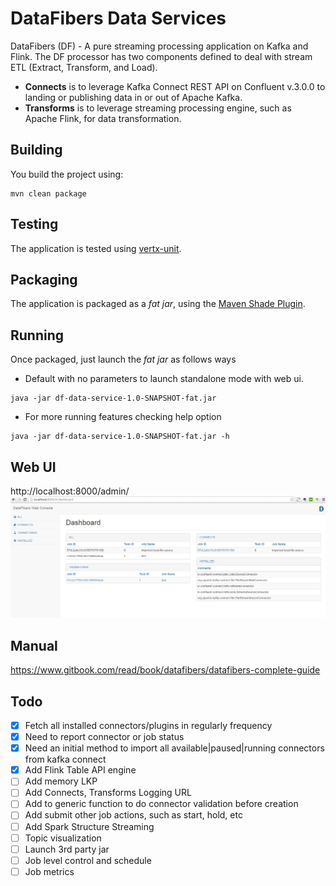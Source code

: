 # DataFibers Data Services
DataFibers (DF) - A pure streaming processing application on Kafka and Flink. 
The DF processor has two components defined to deal with stream ETL (Extract, Transform, and Load).
* **Connects** is to leverage Kafka Connect REST API on Confluent v.3.0.0 to landing or publishing data in or out of Apache Kafka.
* **Transforms** is to leverage streaming processing engine, such as Apache Flink, for data transformation.

## Building

You build the project using:

```
mvn clean package
```

## Testing

The application is tested using [vertx-unit](http://vertx.io/docs/vertx-unit/java/).

## Packaging

The application is packaged as a _fat jar_, using the 
[Maven Shade Plugin](https://maven.apache.org/plugins/maven-shade-plugin/).

## Running

Once packaged, just launch the _fat jar_ as follows ways

* Default with no parameters to launch standalone mode with web ui.
```
java -jar df-data-service-1.0-SNAPSHOT-fat.jar
```

* For more running features checking help option
```
java -jar df-data-service-1.0-SNAPSHOT-fat.jar -h
```

## Web UI
http://localhost:8000/admin/
<img src="https://raw.githubusercontent.com/datafibers/datafibers_web_src/master/themes/hugo-agency-theme/static/img/UI.PNG" width="800">

## Manual
https://www.gitbook.com/read/book/datafibers/datafibers-complete-guide

## Todo
- [x] Fetch all installed connectors/plugins in regularly frequency
- [x] Need to report connector or job status
- [x] Need an initial method to import all available|paused|running connectors from kafka connect
- [x] Add Flink Table API engine
- [ ] Add memory LKP
- [ ] Add Connects, Transforms Logging URL
- [ ] Add to generic function to do connector validation before creation
- [ ] Add submit other job actions, such as start, hold, etc
- [ ] Add Spark Structure Streaming
- [ ] Topic visualization
- [ ] Launch 3rd party jar
- [ ] Job level control and schedule
- [ ] Job metrics
